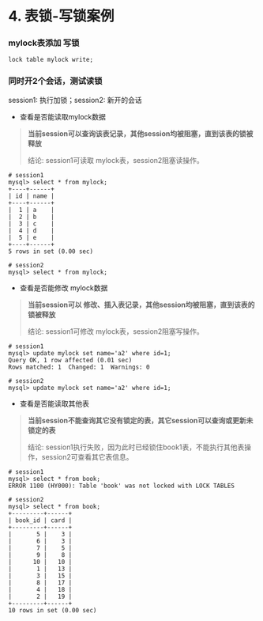 # 4. 表锁-写锁案例

### mylock表添加 写锁

```mysql
lock table mylock write;
```

### 同时开2个会话，测试读锁
session1: 执行加锁；session2: 新开的会话

* 查看是否能读取mylock数据

> **当前session可以查询该表记录，其他session均被阻塞，直到该表的锁被释放**
>
> 结论: session1可读取 mylock表，session2阻塞读操作。

```mysql
# session1
mysql> select * from mylock;
+----+------+
| id | name |
+----+------+
|  1 | a    |
|  2 | b    |
|  3 | c    |
|  4 | d    |
|  5 | e    |
+----+------+
5 rows in set (0.00 sec)
```

```mysql
# session2
mysql> select * from mylock;

```


* 查看是否能修改 mylock数据

> **当前session可以 修改、插入表记录，其他session均被阻塞，直到该表的锁被释放**
> 
> 结论: session1可修改 mylock表，session2阻塞写操作。


```mysql
# session1
mysql> update mylock set name='a2' where id=1;
Query OK, 1 row affected (0.01 sec)
Rows matched: 1  Changed: 1  Warnings: 0
```

```mysql
# session2
mysql> update mylock set name='a2' where id=1;

```

* 查看是否能读取其他表

>**当前session不能查询其它没有锁定的表，其它session可以查询或更新未锁定的表**
>
> 结论: session1执行失败，因为此时已经锁住book1表，不能执行其他表操作，session2可查看其它表信息。

```mysql
# session1
mysql> select * from book;
ERROR 1100 (HY000): Table 'book' was not locked with LOCK TABLES
```

```mysql
# session2
mysql> select * from book;
+---------+------+
| book_id | card |
+---------+------+
|       5 |    3 |
|       6 |    3 |
|       7 |    5 |
|       9 |    8 |
|      10 |   10 |
|       1 |   13 |
|       3 |   15 |
|       8 |   17 |
|       4 |   18 |
|       2 |   19 |
+---------+------+
10 rows in set (0.00 sec)
```
